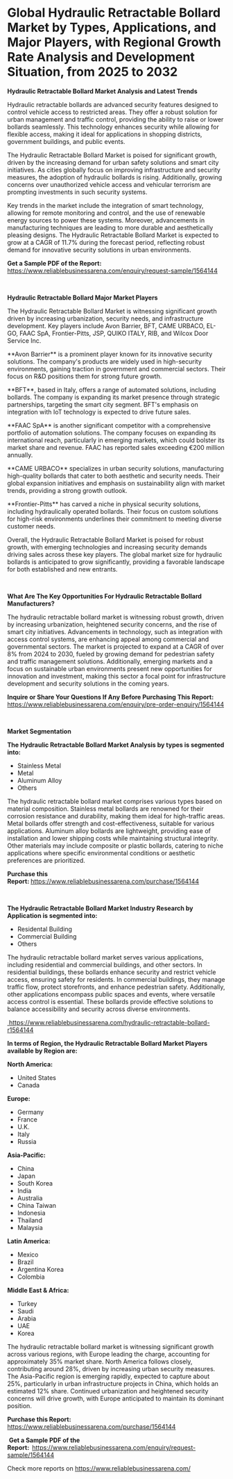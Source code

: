 <p><h1>Global Hydraulic Retractable Bollard Market by Types, Applications, and Major Players, with Regional Growth Rate Analysis and Development Situation, from 2025 to 2032</h1></p><p><strong>Hydraulic Retractable Bollard Market Analysis and Latest Trends</strong></p>
<p><p>Hydraulic retractable bollards are advanced security features designed to control vehicle access to restricted areas. They offer a robust solution for urban management and traffic control, providing the ability to raise or lower bollards seamlessly. This technology enhances security while allowing for flexible access, making it ideal for applications in shopping districts, government buildings, and public events.</p><p>The Hydraulic Retractable Bollard Market is poised for significant growth, driven by the increasing demand for urban safety solutions and smart city initiatives. As cities globally focus on improving infrastructure and security measures, the adoption of hydraulic bollards is rising. Additionally, growing concerns over unauthorized vehicle access and vehicular terrorism are prompting investments in such security systems.</p><p>Key trends in the market include the integration of smart technology, allowing for remote monitoring and control, and the use of renewable energy sources to power these systems. Moreover, advancements in manufacturing techniques are leading to more durable and aesthetically pleasing designs. The Hydraulic Retractable Bollard Market is expected to grow at a CAGR of 11.7% during the forecast period, reflecting robust demand for innovative security solutions in urban environments.</p></p>
<p><strong>Get a Sample PDF of the Report:&nbsp;</strong> <a href="https://www.reliablebusinessarena.com/enquiry/request-sample/1564144?utm_campaign=2461&utm_medium=2&utm_source=Github&utm_content=ia&utm_term=27022025&utm_id=hydraulic-retractable-bollard">https://www.reliablebusinessarena.com/enquiry/request-sample/1564144</a></p>
<p>&nbsp;</p>
<p><strong>Hydraulic Retractable Bollard Major Market Players</strong></p>
<p><p>The Hydraulic Retractable Bollard Market is witnessing significant growth driven by increasing urbanization, security needs, and infrastructure development. Key players include Avon Barrier, BFT, CAME URBACO, EL-GO, FAAC SpA, Frontier-Pitts, JSP, QUIKO ITALY, RIB, and Wilcox Door Service Inc.</p><p>**Avon Barrier** is a prominent player known for its innovative security solutions. The company's products are widely used in high-security environments, gaining traction in government and commercial sectors. Their focus on R&D positions them for strong future growth.</p><p>**BFT**, based in Italy, offers a range of automated solutions, including bollards. The company is expanding its market presence through strategic partnerships, targeting the smart city segment. BFT's emphasis on integration with IoT technology is expected to drive future sales.</p><p>**FAAC SpA** is another significant competitor with a comprehensive portfolio of automation solutions. The company focuses on expanding its international reach, particularly in emerging markets, which could bolster its market share and revenue. FAAC has reported sales exceeding €200 million annually.</p><p>**CAME URBACO** specializes in urban security solutions, manufacturing high-quality bollards that cater to both aesthetic and security needs. Their global expansion initiatives and emphasis on sustainability align with market trends, providing a strong growth outlook.</p><p>**Frontier-Pitts** has carved a niche in physical security solutions, including hydraulically operated bollards. Their focus on custom solutions for high-risk environments underlines their commitment to meeting diverse customer needs. </p><p>Overall, the Hydraulic Retractable Bollard Market is poised for robust growth, with emerging technologies and increasing security demands driving sales across these key players. The global market size for hydraulic bollards is anticipated to grow significantly, providing a favorable landscape for both established and new entrants.</p></p>
<p>&nbsp;</p>
<p><strong>What Are The Key Opportunities For Hydraulic Retractable Bollard Manufacturers?</strong></p>
<p><p>The hydraulic retractable bollard market is witnessing robust growth, driven by increasing urbanization, heightened security concerns, and the rise of smart city initiatives. Advancements in technology, such as integration with access control systems, are enhancing appeal among commercial and governmental sectors. The market is projected to expand at a CAGR of over 8% from 2024 to 2030, fueled by growing demand for pedestrian safety and traffic management solutions. Additionally, emerging markets and a focus on sustainable urban environments present new opportunities for innovation and investment, making this sector a focal point for infrastructure development and security solutions in the coming years.</p></p>
<p><strong>Inquire or Share Your Questions If Any Before Purchasing This Report:</strong> <a href="https://www.reliablebusinessarena.com/enquiry/pre-order-enquiry/1564144?utm_campaign=2461&utm_medium=2&utm_source=Github&utm_content=ia&utm_term=27022025&utm_id=hydraulic-retractable-bollard">https://www.reliablebusinessarena.com/enquiry/pre-order-enquiry/1564144</a></p>
<p>&nbsp;</p>
<p><strong>Market Segmentation</strong></p>
<p><strong>The Hydraulic Retractable Bollard Market Analysis by types is segmented into:</strong></p>
<p><ul><li>Stainless Metal</li><li>Metal</li><li>Aluminum Alloy</li><li>Others</li></ul></p>
<p><p>The hydraulic retractable bollard market comprises various types based on material composition. Stainless metal bollards are renowned for their corrosion resistance and durability, making them ideal for high-traffic areas. Metal bollards offer strength and cost-effectiveness, suitable for various applications. Aluminum alloy bollards are lightweight, providing ease of installation and lower shipping costs while maintaining structural integrity. Other materials may include composite or plastic bollards, catering to niche applications where specific environmental conditions or aesthetic preferences are prioritized.</p></p>
<p><strong>Purchase this Report:&nbsp;</strong><a href="https://www.reliablebusinessarena.com/purchase/1564144?utm_campaign=2461&utm_medium=2&utm_source=Github&utm_content=ia&utm_term=27022025&utm_id=hydraulic-retractable-bollard">https://www.reliablebusinessarena.com/purchase/1564144</a></p>
<p>&nbsp;</p>
<p><strong>The Hydraulic Retractable Bollard Market Industry Research by Application is segmented into:</strong></p>
<p><ul><li>Residental Building</li><li>Commercial Building</li><li>Others</li></ul></p>
<p><p>The hydraulic retractable bollard market serves various applications, including residential and commercial buildings, and other sectors. In residential buildings, these bollards enhance security and restrict vehicle access, ensuring safety for residents. In commercial buildings, they manage traffic flow, protect storefronts, and enhance pedestrian safety. Additionally, other applications encompass public spaces and events, where versatile access control is essential. These bollards provide effective solutions to balance accessibility and security across diverse environments.</p></p>
<p><a href="https://www.reliablebusinessarena.com/hydraulic-retractable-bollard-r1564144?utm_campaign=2461&utm_medium=2&utm_source=Github&utm_content=ia&utm_term=27022025&utm_id=hydraulic-retractable-bollard">&nbsp;https://www.reliablebusinessarena.com/hydraulic-retractable-bollard-r1564144</a></p>
<p><strong>In terms of Region, the Hydraulic Retractable Bollard Market Players available by Region are:</strong></p>
<p>
    <p> <strong> North America: </strong>
        <ul>
            <li>United States</li>
            <li>Canada</li>
        </ul>
        </p> 
    <p> <strong> Europe: </strong>
        <ul>
            <li>Germany</li>
            <li>France</li>
            <li>U.K.</li>
            <li>Italy</li>
            <li>Russia</li>
        </ul>
        </p> 
    <p> <strong> Asia-Pacific: </strong>
        <ul>
            <li>China</li>
            <li>Japan</li>
            <li>South Korea</li>
            <li>India</li>
            <li>Australia</li>
            <li>China Taiwan</li>
            <li>Indonesia</li>
            <li>Thailand</li>
            <li>Malaysia</li>
        </ul>
        </p> 
    <p> <strong> Latin America: </strong>
        <ul>
            <li>Mexico</li>
            <li>Brazil</li>
            <li>Argentina Korea</li>
            <li>Colombia</li>
        </ul>
        </p> 
    <p> <strong> Middle East & Africa: </strong>
        <ul>
            <li>Turkey</li>
            <li>Saudi</li>
            <li>Arabia</li>
            <li>UAE</li>
            <li>Korea</li>
        </ul>
    </p>
    </p>
<p><p>The hydraulic retractable bollard market is witnessing significant growth across various regions, with Europe leading the charge, accounting for approximately 35% market share. North America follows closely, contributing around 28%, driven by increasing urban security measures. The Asia-Pacific region is emerging rapidly, expected to capture about 25%, particularly in urban infrastructure projects in China, which holds an estimated 12% share. Continued urbanization and heightened security concerns will drive growth, with Europe anticipated to maintain its dominant position.</p></p>
<p><strong>Purchase this Report: </strong><a href="https://www.reliablebusinessarena.com/purchase/1564144?utm_campaign=2461&utm_medium=2&utm_source=Github&utm_content=ia&utm_term=27022025&utm_id=hydraulic-retractable-bollard">https://www.reliablebusinessarena.com/purchase/1564144</a></p>
<p>&nbsp;<strong>Get a Sample PDF of the Report:&nbsp;&nbsp;</strong><a href="https://www.reliablebusinessarena.com/enquiry/request-sample/1564144?utm_campaign=2461&utm_medium=2&utm_source=Github&utm_content=ia&utm_term=27022025&utm_id=hydraulic-retractable-bollard">https://www.reliablebusinessarena.com/enquiry/request-sample/1564144</a></p>
<p><strong></strong></p>
<p>Check more reports on <a href="https://www.reliablebusinessarena.com/?utm_campaign=2461&utm_medium=2&utm_source=Github&utm_content=ia&utm_term=27022025&utm_id=hydraulic-retractable-bollard">https://www.reliablebusinessarena.com/</a></p>